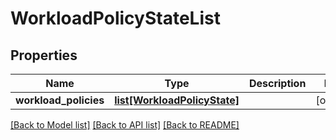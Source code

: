 # WorkloadPolicyStateList

## Properties
Name | Type | Description | Notes
------------ | ------------- | ------------- | -------------
**workload_policies** | [**list[WorkloadPolicyState]**](WorkloadPolicyState.md) |  | [optional] 

[[Back to Model list]](../README.md#documentation-for-models) [[Back to API list]](../README.md#documentation-for-api-endpoints) [[Back to README]](../README.md)

